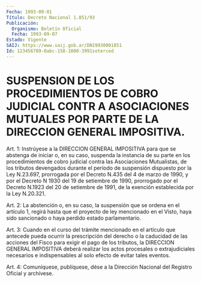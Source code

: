 ```yaml
---
Fecha: 1993-09-01
Título: Decreto Nacional 1.851/93
Publicación:
  Organismo: Boletín Oficial
  Fecha: 1993-09-07
Estado: Vigente
SAIJ: https://www.saij.gob.ar/DN19930001851
Id: 123456789-0abc-158-1000-3991soterced
---
```

# SUSPENSION DE LOS PROCEDIMIENTOS DE COBRO JUDICIAL CONTR A ASOCIACIONES MUTUALES POR PARTE DE LA DIRECCION GENERAL IMPOSITIVA.

<a id="1"></a>
Art.  1: Instrúyese a la DIRECCION GENERAL IMPOSITIVA para que se abstenga  de  iniciar o, en su caso, suspenda la instancia de su parte  en  los  procedimientos    de   cobro  judicial  contra  las Asociaciones  Mutualistas, de los tributos  devengados  durante  el período de suspensión  dispuesto  por  la  Ley N.23.697, prorrogada por el Decreto N.435 del 4 de marzo de 1990,  y  por  el  Decreto N 1930 del 19 de setiembre de 1990, prorrogado por el Decreto  N.1923 del 20 de setiembre de 1991, de la exención establecida por la  Ley N.20.321.

<a id="2"></a>
Art.  2:  La  abstención  o,  en su caso, la suspensión que se ordena  en  el artículo 1, regirá hasta  que  el  proyecto  de  ley mencionado en  el Visto, haya sido sancionado o haya perdido estado parlamentario.

<a id="3"></a>
Art.  3:  Cuando  en  el  curso  del  trámite mencionado en el artículo que antecede pueda ocurrir la prescripción  del  derecho o la caducidad de las acciones del Fisco para exigir el pago  de  los tributos,  la  DIRECCION  GENERAL  IMPOSITIVA  deberá  realizar los actos  procesales o extrajudiciales necesarios e indispensables  al solo efecto de evitar tales eventos.

<a id="4"></a>
Art.  4: Comuníquese, publíquese, dése a la Dirección Nacional del Registro Oficial y archívese.